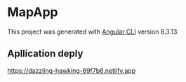 # MapApp

This project was generated with [Angular CLI](https://github.com/angular/angular-cli) version 8.3.13.

## Apllication deply

https://dazzling-hawking-69f7b6.netlify.app